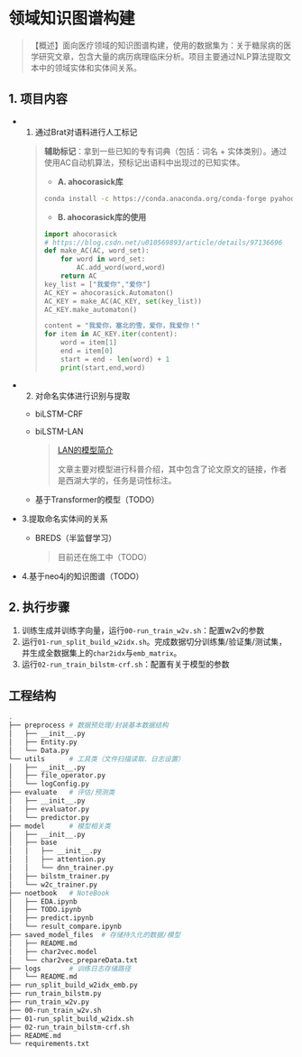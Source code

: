 # 领域知识图谱构建

> 【概述】面向医疗领域的知识图谱构建，使用的数据集为：关于糖尿病的医学研究文章，包含大量的病历病理临床分析。项目主要通过NLP算法提取文本中的领域实体和实体间关系。

## 1. 项目内容

- 1. 通过Brat对语料进行人工标记

  > **辅助标记**：拿到一些已知的专有词典（包括：词名 + 实体类别）。通过使用AC自动机算法，预标记出语料中出现过的已知实体。
  >
  > - **A. ahocorasick库**
  >
  > ```bash
  > conda install -c https://conda.anaconda.org/conda-forge pyahocorasick
  > ```
  >
  > - **B. ahocorasick库的使用**
  >
  > ```python
  > import ahocorasick
  > # https://blog.csdn.net/u010569893/article/details/97136696
  > def make_AC(AC, word_set):
  >     for word in word_set:
  >         AC.add_word(word,word)
  >     return AC
  > key_list = ["我爱你","爱你"]
  > AC_KEY = ahocorasick.Automaton()
  > AC_KEY = make_AC(AC_KEY, set(key_list))
  > AC_KEY.make_automaton()
  > 
  > content = "我爱你，塞北的雪，爱你，我爱你！"
  > for item in AC_KEY.iter(content):
  >     word = item[1]
  >     end = item[0]
  >     start = end - len(word) + 1
  >     print(start,end,word)
  > ```

- 2. 对命名实体进行识别与提取
  
  - biLSTM-CRF
  
  - biLSTM-LAN
  
    > [LAN的模型简介](http://www.dataguru.cn/article-15211-1.html)
    >
    > 文章主要对模型进行科普介绍，其中包含了论文原文的链接，作者是西湖大学的，任务是词性标注。
  
  - 基于Transformer的模型（TODO）
  
- 3.提取命名实体间的关系
  
  - BREDS（半监督学习）
  
    > 目前还在施工中（TODO）
  
- 4.基于neo4j的知识图谱（TODO）

## 2. 执行步骤

1. 训练生成并训练字向量，运行`00-run_train_w2v.sh`：配置w2v的参数
2. 运行`01-run_split_build_w2idx.sh`。完成数据切分训练集/验证集/测试集，并生成全数据集上的`char2idx`与`emb_matrix`。
3. 运行`02-run_train_bilstm-crf.sh`：配置有关于模型的参数

## 工程结构

```bash
.
├── preprocess # 数据预处理/封装基本数据结构
│   ├── __init__.py
│   ├── Entity.py
│   └── Data.py
└── utils      # 工具类（文件扫描读取、日志设置）
│   ├── __init__.py
│   ├── file_operator.py
│   └── logConfig.py
├── evaluate   # 评估/预测类
│   ├── __init__.py
│   ├── evaluator.py
│   └── predictor.py
├── model      # 模型相关类
│   ├── __init__.py
│   ├── base
│   │   ├── __init__.py
│   │   ├── attention.py
│   │   └── dnn_trainer.py
│   ├── bilstm_trainer.py
│   └── w2c_trainer.py
├── noetbook   # NoteBook
│   ├── EDA.ipynb
│   ├── TODO.ipynb
│   ├── predict.ipynb
│   └── result_compare.ipynb
├── saved_model_files  # 存储持久化的数据/模型
│   ├── README.md
│   ├── char2vec.model
│   └── char2vec_prepareData.txt
├── logs       # 训练日志存储路径
│   └── README.md
├── run_split_build_w2idx_emb.py
├── run_train_bilstm.py
├── run_train_w2v.py
├── 00-run_train_w2v.sh
├── 01-run_split_build_w2idx.sh
├── 02-run_train_bilstm-crf.sh
├── README.md
└── requirements.txt
```

